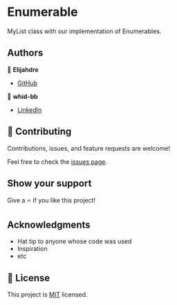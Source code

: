 # Enumerable

MyList class with our implementation of Enumerables.

## Authors

👤 **Elijahdre**

- [GitHub](https://github.com/Elijahdre)

👤 **whid-bb**

- [LinkedIn](https://www.linkedin.com/in/kazmierczakbartosz/)

## 🤝 Contributing

Contributions, issues, and feature requests are welcome!

Feel free to check the [issues page](../../issues/).

## Show your support

Give a ⭐️ if you like this project!

## Acknowledgments

- Hat tip to anyone whose code was used
- Inspiration
- etc

## 📝 License

This project is [MIT](./MIT.md) licensed.
